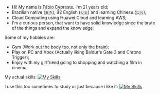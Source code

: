 - Hi! My name is Fábio Cypreste. I'm 21 years old;
- Brazilian native (🇧🇷), B2 English (🇺🇸) and learning Chinese (🇨🇳);
- Cloud Computing using Huawei Cloud and learning AWS;
- I'm a curious person, that want to have solid knowledge since the brute of the things and expand the knowledge;
  
Some of my hobbies are:
 - Gym (Work out the body too, not only the brain);
 - Play on PC and Xbox (Actually liking Baldur's Gate 3 and Chrono Trigger);
 - Enjoy with my girlfriend going to shopping and watching a film in cinema;

My actual skills:
[![My Skills](https://skillicons.dev/icons?i=aws,docker,linux,py,c,mysql)](https://skillicons.dev)

I use this too sometimes to study or just because i like it:
[![My Skills](https://skillicons.dev/icons?i=discord,arduino,latex)](https://skillicons.dev)
